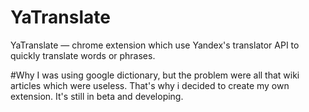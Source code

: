 # YaTranslate
YaTranslate — chrome extension which use Yandex's translator API to quickly translate words or phrases.

#Why
I was using google dictionary, but the problem were all that wiki articles which were useless. That's why i decided to create my own extension.
It's still in beta and developing.
